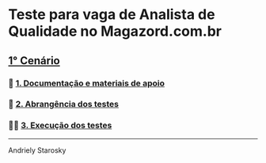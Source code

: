 # Teste para vaga de Analista de Qualidade no Magazord.com.br

## [1° Cenário](/primeiro_cenario/README.md)
 ### 📝 [1. Documentação e materiais de apoio](/primeiro_cenario/1_Documentação_e_materiais_de_apoio.md)
 ### 🔎 [2. Abrangência dos testes](/primeiro_cenario/2_Abrangencia_dos_testes.md)
 ### 👩‍💻 [3. Execução dos testes](/primeiro_cenario/3_Execucao_dos_testes.md)

---
Andriely Starosky
